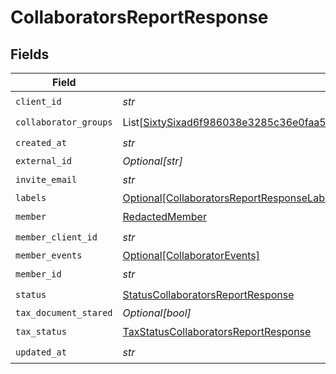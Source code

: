 # CollaboratorsReportResponse


## Fields

| Field                                                                                                                                                                         | Type                                                                                                                                                                          | Required                                                                                                                                                                      | Description                                                                                                                                                                   |
| ----------------------------------------------------------------------------------------------------------------------------------------------------------------------------- | ----------------------------------------------------------------------------------------------------------------------------------------------------------------------------- | ----------------------------------------------------------------------------------------------------------------------------------------------------------------------------- | ----------------------------------------------------------------------------------------------------------------------------------------------------------------------------- |
| `client_id`                                                                                                                                                                   | *str*                                                                                                                                                                         | :heavy_check_mark:                                                                                                                                                            | N/A                                                                                                                                                                           |
| `collaborator_groups`                                                                                                                                                         | List[[SixtySixad6f986038e3285c36e0faa5c61b52a02882d1460acb116b601a30abfb6c1d](../../models/shared/sixtysixad6f986038e3285c36e0faa5c61b52a02882d1460acb116b601a30abfb6c1d.md)] | :heavy_check_mark:                                                                                                                                                            | N/A                                                                                                                                                                           |
| `created_at`                                                                                                                                                                  | *str*                                                                                                                                                                         | :heavy_check_mark:                                                                                                                                                            | N/A                                                                                                                                                                           |
| `external_id`                                                                                                                                                                 | *Optional[str]*                                                                                                                                                               | :heavy_minus_sign:                                                                                                                                                            | N/A                                                                                                                                                                           |
| `invite_email`                                                                                                                                                                | *str*                                                                                                                                                                         | :heavy_check_mark:                                                                                                                                                            | N/A                                                                                                                                                                           |
| `labels`                                                                                                                                                                      | [Optional[CollaboratorsReportResponseLabels]](../../models/shared/collaboratorsreportresponselabels.md)                                                                       | :heavy_minus_sign:                                                                                                                                                            | N/A                                                                                                                                                                           |
| `member`                                                                                                                                                                      | [RedactedMember](../../models/shared/redactedmember.md)                                                                                                                       | :heavy_check_mark:                                                                                                                                                            | N/A                                                                                                                                                                           |
| `member_client_id`                                                                                                                                                            | *str*                                                                                                                                                                         | :heavy_check_mark:                                                                                                                                                            | N/A                                                                                                                                                                           |
| `member_events`                                                                                                                                                               | [Optional[CollaboratorEvents]](../../models/shared/collaboratorevents.md)                                                                                                     | :heavy_minus_sign:                                                                                                                                                            | N/A                                                                                                                                                                           |
| `member_id`                                                                                                                                                                   | *str*                                                                                                                                                                         | :heavy_check_mark:                                                                                                                                                            | N/A                                                                                                                                                                           |
| `status`                                                                                                                                                                      | [StatusCollaboratorsReportResponse](../../models/shared/statuscollaboratorsreportresponse.md)                                                                                 | :heavy_check_mark:                                                                                                                                                            | N/A                                                                                                                                                                           |
| `tax_document_stared`                                                                                                                                                         | *Optional[bool]*                                                                                                                                                              | :heavy_minus_sign:                                                                                                                                                            | N/A                                                                                                                                                                           |
| `tax_status`                                                                                                                                                                  | [TaxStatusCollaboratorsReportResponse](../../models/shared/taxstatuscollaboratorsreportresponse.md)                                                                           | :heavy_check_mark:                                                                                                                                                            | N/A                                                                                                                                                                           |
| `updated_at`                                                                                                                                                                  | *str*                                                                                                                                                                         | :heavy_check_mark:                                                                                                                                                            | N/A                                                                                                                                                                           |